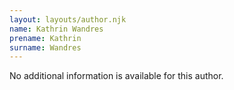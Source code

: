 ```yaml
---
layout: layouts/author.njk
name: Kathrin Wandres
prename: Kathrin
surname: Wandres
---
```

No additional information is available for this author.
